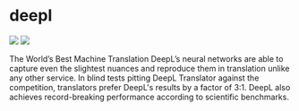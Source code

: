 # deepl
[![](https://img.shields.io/chocolatey/v/deepl?color=green&label=deepl)](https://chocolatey.org/packages/deepl) [![](https://img.shields.io/chocolatey/dt/deepl)](https://chocolatey.org/packages/deepl)

The World’s Best Machine Translation
DeepL’s neural networks are able to capture even the slightest nuances and reproduce them in translation unlike 
any other service. In blind tests pitting DeepL Translator against the competition, translators prefer DeepL's 
results by a factor of 3:1. DeepL also achieves record-breaking performance according to scientific benchmarks.